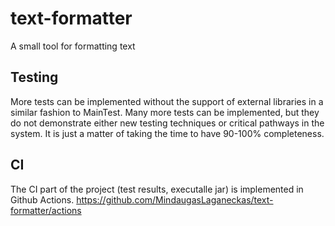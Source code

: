 # text-formatter
A small tool for formatting text

## Testing
More tests can be implemented without the support of external libraries in a similar fashion to MainTest.
Many more tests can be implemented, but they do not demonstrate either new testing techniques or critical pathways in the system.
It is just a matter of taking the time to have 90-100% completeness.

## CI
The CI part of the project (test results, executalle jar) is implemented in Github Actions. https://github.com/MindaugasLaganeckas/text-formatter/actions
